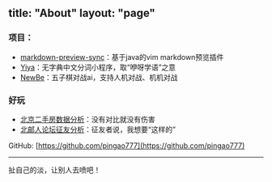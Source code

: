 title: "About"
layout: "page"
---

### 项目：

- [markdown-preview-sync](https://github.com/pingao777/markdown-preview-sync)：基于java的vim markdown预览插件
- [Yiya](https://github.com/pingao777/Yiya)：无字典中文分词小程序，取“咿呀学语”之意
- [NewBe](https://github.com/pingao777/NewBe)：五子棋对战ai，支持人机对战、机机对战

### 好玩

- [北京二手房数据分析](https://pingao777.github.io/2017/11/16/%E5%BD%93Python%E5%92%8CR%E9%81%87%E4%B8%8A%E5%8C%97%E4%BA%AC%E4%BA%8C%E6%89%8B%E6%88%BF%EF%BC%88%E4%B8%8A%EF%BC%89/)：没有对比就没有伤害
- [北邮人论坛征友分析](http://localhost:4000/2017/11/16/%E4%BB%96%E4%BB%AC%E5%BE%81%E5%8F%8B%EF%BC%88%E5%A9%9A%EF%BC%89%E6%97%B6%EF%BC%8C%E4%BB%96%E4%BB%AC%E5%BE%81%E4%BB%80%E4%B9%88%EF%BC%9F/)：征友者说，我想要“这样的”

GitHub: [https://github.com/pingao777](https://github.com/pingao777)

---
扯自己的淡，让别人去喷吧！
